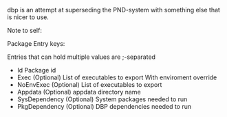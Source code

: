 dbp is an attempt at superseding the PND-system with something else that is
nicer to use.


Note to self:

Package Entry keys:

Entries that can hold multiple values are ;-separated

* Id			Package id
* Exec			(Optional) List of executables to export With enviroment override
* NoEnvExec		(Optional) List of executables to export
* Appdata		(Optional) appdata directory name
* SysDependency		(Optional) System packages needed to run
* PkgDependency		(Optional) DBP dependencies needed to run
